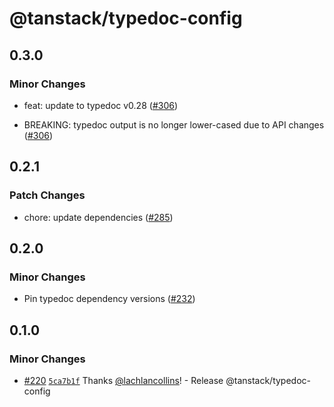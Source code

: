 # @tanstack/typedoc-config

## 0.3.0

### Minor Changes

- feat: update to typedoc v0.28 ([#306](https://github.com/TanStack/config/pull/306))

- BREAKING: typedoc output is no longer lower-cased due to API changes ([#306](https://github.com/TanStack/config/pull/306))

## 0.2.1

### Patch Changes

- chore: update dependencies ([#285](https://github.com/TanStack/config/pull/285))

## 0.2.0

### Minor Changes

- Pin typedoc dependency versions ([#232](https://github.com/TanStack/config/pull/232))

## 0.1.0

### Minor Changes

- [#220](https://github.com/TanStack/config/pull/220) [`5ca7b1f`](https://github.com/TanStack/config/commit/5ca7b1fa45206cb83f95aee4cd784cdc8c1f377b) Thanks [@lachlancollins](https://github.com/lachlancollins)! - Release @tanstack/typedoc-config
